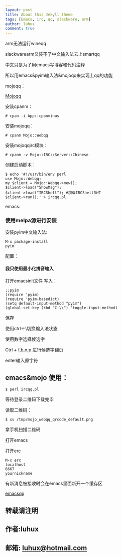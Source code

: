 ```yaml
---
layout: post
title: About this Jekyll theme
tags: [Emacs, irc, qq, slackware, arm]
author: luhux
comment: true
---
```


arm无法运行wineqq

slackwarearm又装不了中文输入法去上smartqq

中文只是为了用emacs写博客和代码注释

所以用emacs&pyim输入法&mojoqq来实现上qq的功能

mojoqq：

[Mojoqq](https://github.com/sjdy521/Mojo-Webqq)


安装cpanm：

    # cpan -i App::cpanminus

安装mojoqq：

	# cpanm Mojo::Webqq
	
安装mojoqqirc模块：

	# cpanm -v Mojo::IRC::Server::Chinese
	
创建启动脚本：

    $ echo '#!/usr/bin/env perl
    use Mojo::Webqq;
    my $client = Mojo::Webqq->new();
	$client->load("ShowMsg");
	$client->load("IRCShell"); #加载IRCShell插件
	$client->run();' > ircqq.pl
	
emacs:

### 使用melpa源进行安装

安装pyim中文输入法:

    M-x package-install
    pyim

配置：
#### 我只使用最小化拼音输入
打开emacsinit文件
写入：

	;;pyim
    (require 'pyim)
    (require 'pyim-basedict)
    (setq default-input-method "pyim")
    (global-set-key (kbd "C-\\") 'toggle-input-method)
	
保存

使用ctrl＋\切换输入法状态

使用数字选择候选字

Ctrl + f,b,n,p 进行候选字翻页

enter输入原字符


## emacs&mojo 使用：

	$ perl ircqq.pl
	
等待登录二维码下载完毕

读取二维码：

	$ xv /tmp/mojo_webqq_qrcode_default.png

拿手机扫描二维码

打开emacs

打开erc

    M-x erc
	localhost
	6667
	yournickname
	
有新消息被接收时会在emacs里面新开一个缓存区

[emacsqq](https://raw.githubusercontent.com/luhux/images/master/Emacsqq.png)

## 转载请注明

## 作者:luhux

## 邮箱: luhux@hotmail.com
